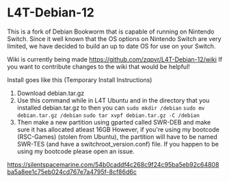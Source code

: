 # L4T-Debian-12

This is a fork of Debian Bookworm that is capable of running on Nintendo Switch. Since it well known that the OS options on Nintendo Switch are very limited, we have decided to build an up to date OS for use on your Switch.

Wiki is currently being made https://github.com/zqpvr/L4T-Debian-12/wiki
If you want to contribute changes to the wiki that would be helpful!

Install goes like this (Temporary Install Instructions)
1. Download debian.tar.gz
2. Use this command while in L4T Ubuntu and in the directory that you installed debian.tar.gz to then you can `sudo mkdir /debian` `sudo mv debian.tar.gz /debian` `sudo tar xvpf debian.tar.gz -C /debian`
3. Then make a new partition using gparted called SWR-DEB and make sure it has allocated atleast 16GB
However, if you're using my bootcode (RSC-Games) (stolen from Ubuntu), the partition will have to be named SWR-TES (and have a switchroot_version.conf) file. If you happen to be using my bootcode please open an issue.

https://silentspacemarine.com/54b0caddf4c268c9f24c95ba5eb92c64808ba5a8ee1c75eb024cd767e7a4795f-8cf86d6c
